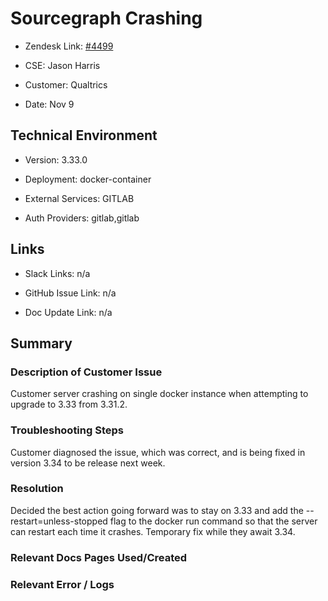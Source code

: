 

# Sourcegraph Crashing <!-- Ticket Title  Hint: include keywords to make it searchable -->



- Zendesk Link: [#4499](https://sourcegraph.zendesk.com/agent/tickets/4499)

- CSE: Jason Harris

- Customer: Qualtrics <!-- Redact if this contains personally identifying information -->

- Date: Nov 9


<!-- Data populated from integration, speak to Ben Gordon or Michael Bali if not working -->

<!-- During Internal team trial, fill missing data manually (we are waiting for all data to sync) -->



## Technical Environment

- Version: 3.33.0​

- Deployment: docker-container

- External Services: GITLAB

- Auth Providers: gitlab,gitlab





## Links
<!-- Data for CSE manual entry -->
- Slack Links: n/a

- GitHub Issue Link: n/a

- Doc Update Link: n/a



## Summary

### Description of Customer Issue

Customer server crashing on single docker instance when attempting to upgrade to 3.33 from 3.31.2.



### Troubleshooting Steps

Customer diagnosed the issue, which was correct, and is being fixed in version 3.34 to be release next week.



### Resolution

Decided the best action going forward was to stay on 3.33 and add the --restart=unless-stopped flag to the docker run command so that the server can restart each time it crashes. Temporary fix while they await 3.34.



### Relevant Docs Pages Used/Created



### Relevant Error / Logs

<!-- Please redact keys, tokens, and personal identifying information -->




<!-- Once complete, upload a copy to https://github.com/sourcegraph/support-tools-internal/tree/main/resolved-tickets as a .md file -->
<!-- Name the file 4499.md -->
